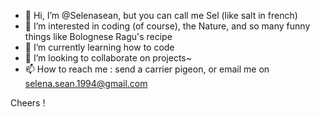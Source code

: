 - 👋 Hi, I’m @Selenasean, but you can call me Sel (like salt in french)
- 👀 I’m interested in coding (of course), the Nature, and so many funny things like Bolognese Ragu's recipe
- 🌱 I’m currently learning how to code
- 💞️ I’m looking to collaborate on projects~
- 📫 How to reach me : send a carrier pigeon, or email me on selena.sean.1994@gmail.com

Cheers !

<!---
Selenasean/Selenasean is a ✨ special ✨ repository because its `README.md` (this file) appears on your GitHub profile.
You can click the Preview link to take a look at your changes.
--->

